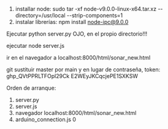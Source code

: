 



1. installar node: sudo tar -xf node-v9.0.0-linux-x64.tar.xz --directory=/usr/local --strip-components=1
2. instalar librerías:
	npm install node-ipc@9.0.0

Ejecutar python server.py OJO, en el propio directorio!!!

ejecutar node server.js

ir en el navegador a localhost:8000/html/sonar_new.html

git sustituir master por main y en lugar de contraseña, token: ghp_QVtPPRLTFOpl29Ck  E2WEyJKCqcjePE1SXKSW



Orden de arranque:

1. server.py
2. server.js
3. navegador localhost:8000/html/sonar_new.html
4. arduino_connection.js 0